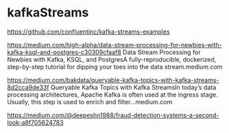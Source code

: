 # kafkaStreams
https://github.com/confluentinc/kafka-streams-examples
    
https://medium.com/high-alpha/data-stream-processing-for-newbies-with-kafka-ksql-and-postgres-c30309cfaaf8
Data Stream Processing for Newbies with Kafka, KSQL, and PostgresA fully-reproducible, dockerized, step-by-step tutorial for dipping your toes into the data stream.medium.com

   
https://medium.com/bakdata/queryable-kafka-topics-with-kafka-streams-8d2cca9de33f
Queryable Kafka Topics with Kafka StreamsIn today’s data processing architectures, Apache Kafka is often used at the ingress stage. Usually, this step is used to enrich and filter…medium.com

https://medium.com/@deepeshn1988/fraud-detection-systems-a-second-look-a8f705624783
